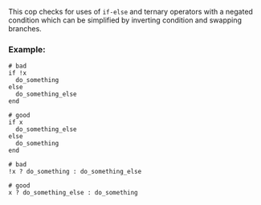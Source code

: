 This cop checks for uses of `if-else` and ternary operators with a negated condition
which can be simplified by inverting condition and swapping branches.

### Example:
    # bad
    if !x
      do_something
    else
      do_something_else
    end

    # good
    if x
      do_something_else
    else
      do_something
    end

    # bad
    !x ? do_something : do_something_else

    # good
    x ? do_something_else : do_something
